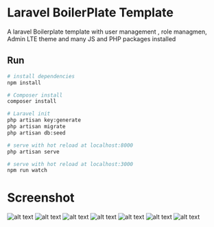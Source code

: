 
# Laravel BoilerPlate Template

A laravel Boilerplate template with user management , role managmen, Admin LTE theme and many JS and PHP packages installed

## Run

``` bash
# install dependencies
npm install

# Composer install
composer install

# Laravel init
php artisan key:generate
php artisan migrate
php artisan db:seed

# serve with hot reload at localhost:8000
php artisan serve

# serve with hot reload at localhost:3000
npm run watch

```
  
  # Screenshot
![alt text](https://github.com/sangit0/Stock-Management/blob/master/screenshot/login.png "Screenshot")
![alt text](https://github.com/sangit0/Stock-Management/blob/master/screenshot/user-profile.png "Screenshot")
![alt text](https://github.com/sangit0/Stock-Management/blob/master/screenshot/user-manager.png "Screenshot")
![alt text](https://github.com/sangit0/Stock-Management/blob/master/screenshot/roles.png "Screenshot")
![alt text](https://github.com/sangit0/Stock-Management/blob/master/screenshot/edit-user.png "Screenshot")
![alt text](https://github.com/sangit0/Stock-Management/blob/master/screenshot/edit-role.png "Screenshot")
![alt text](https://github.com/sangit0/Stock-Management/blob/master/screenshot/php-debugbar.png "Screenshot")

  
